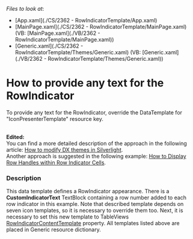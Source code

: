 <!-- default file list -->
*Files to look at*:

* [App.xaml](./CS/2362 - RowIndicatorTemplate/App.xaml)
* [MainPage.xaml](./CS/2362 - RowIndicatorTemplate/MainPage.xaml) (VB: [MainPage.xaml](./VB/2362 - RowIndicatorTemplate/MainPage.xaml))
* [Generic.xaml](./CS/2362 - RowIndicatorTemplate/Themes/Generic.xaml) (VB: [Generic.xaml](./VB/2362 - RowIndicatorTemplate/Themes/Generic.xaml))
<!-- default file list end -->
# How to provide any text for the RowIndicator


<p>To provide any text for the RowIndicator, override the DataTemplate for "IconPresenterTemplate" resource key.<br /><br /></p>
<p><strong>Edited:<br /></strong>You can find a more detailed description of the approach in the following article: <a href="https://www.devexpress.com/Support/Center/p/ka18642">How to modify DX themes in Silverlight</a>.<br />Another approach is suggested in the following example: <a href="https://www.devexpress.com/Support/Center/p/E2803">How to Display Row Handles within Row Indicator Cells</a>. </p>


<h3>Description</h3>

<p>This data template defines a RowIndicator appearance. There is a <strong>CustomIndicatorText</strong> TextBlock containing a row number added to each row indicator in this example. Note that described template depends on seven icon templates, so it is necessary to override them too. Next, it is necessary to set this new template to TableViews <a href="http://documentation.devexpress.dev/#WPF/DevExpressXpfGridTableView_RowIndicatorContentTemplatetopic"><u>RowIndicatorContentTemplate</u></a> property. All templates listed above are placed in Generic resource dictionary.</p>

<br/>


